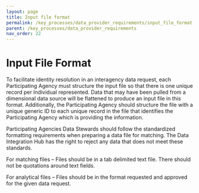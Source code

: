 ```yaml
---
layout: page
title: Input file format
permalink: /key_processes/data_provider_requirements/input_file_format
parent: /key_processes/data_provider_requirements
nav_order: 22
---
```


# Input File Format

To facilitate identity resolution in an interagency data request, each Participating Agency must structure the input file so that there is one unique record per Individual represented. Data that may have been pulled from a dimensional data source will be flattened to produce an input file in this format. Additionally, the Participating Agency should structure the file with a unique generic ID to each unique record in the file that identifies the Participating Agency which is providing the information.

Participating Agencies Data Stewards should follow the standardized formatting requirements when preparing a data file for matching. The Data Integration Hub has the right to reject any data that does not meet these standards.

For matching files – Files should be in a tab delimited text file. There should not be quotations around text fields.

For analytical files – Files should be in the format requested and approved for the given data request.

